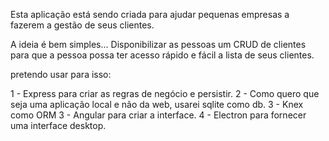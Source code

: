 Esta aplicação está sendo criada para ajudar pequenas empresas a fazerem a gestão de seus clientes.


A ideia é bem simples... Disponibilizar as pessoas um CRUD de clientes para que a pessoa possa ter acesso rápido e fácil a lista de seus clientes.


pretendo usar para isso:

1 - Express para criar as regras de negócio e persistir.
2 - Como quero que seja uma aplicação local e não da web, usarei sqlite como db.
3 - Knex como ORM
3 - Angular para criar a interface.
4 - Electron para fornecer uma interface desktop.
